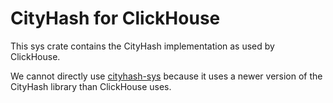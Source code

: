 # CityHash for ClickHouse

This sys crate contains the CityHash implementation as used by ClickHouse.

We cannot directly use [cityhash-sys](https://crates.io/crates/cityhash-sys)
because it uses a newer version of the CityHash library than ClickHouse uses.

